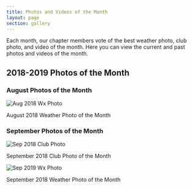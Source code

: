 ```yaml
---
title: Photos and Videos of the Month
layout: page
section: gallery
---
```


Each month, our chapter members vote of the best weather photo, club photo, and video of the month. Here you can view the current and past photos and videos of the month.

<section class="photo-section">
    <div class="container">
        <h2>2018-2019 Photos of the Month</h2>
        <div class="month-section">
            <h3>August Photos of the Month</h3>
            <div class="photo-container">
                <div class="photo">
                    <img src="{{ site.baseurl }}/uploads/PHOTM/2018-2019/Aug_2018_Wx.jpg?raw=true" alt="Aug 2018 Wx Photo">
                    <p>August 2018 Weather Photo of the Month</p>
                </div>
            </div>
        </div>
        <div class="month-section">
            <h3>September Photos of the Month</h3>
            <div class="photo-container">
                <div class="photo">
                    <img src="{{ site.baseurl }}/uploads/PHOTM/2018-2019/Sep_2018_Club.jpg?raw=true" alt="Sep 2018 Club Photo">
                    <p>September 2018 Club Photo of the Month</p>
                </div>
                <div class="photo">
                    <img src="{{ site.baseurl }}/uploads/PHOTM/2018-2019/Sep_2018_Wx.jpeg?raw=true" alt="Sep 2019 Wx Photo">
                    <p>September 2018 Weather Photo of the Month</p>
                </div>
            </div>
        </div>
        <!-- Repeat the above structure for each month -->
    </div>
</section>

